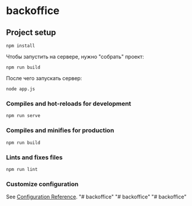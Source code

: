 # backoffice

## Project setup
```
npm install
```
Чтобы запустить на сервере, нужно "собрать" проект:
```
npm run build
```
После чего запускать сервер:
```
node app.js
```

### Compiles and hot-reloads for development
```
npm run serve
```

### Compiles and minifies for production
```
npm run build
```

### Lints and fixes files
```
npm run lint
```

### Customize configuration
See [Configuration Reference](https://cli.vuejs.org/config/).
"# backoffice" 
"# backoffice" 
"# backoffice" 
